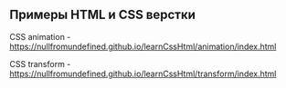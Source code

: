 ## Примеры HTML и CSS верстки

CSS animation - https://nullfromundefined.github.io/learnCssHtml/animation/index.html

CSS transform - https://nullfromundefined.github.io/learnCssHtml/transform/index.html